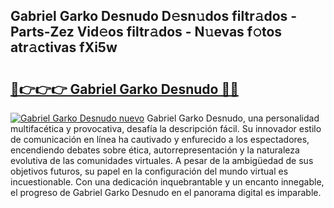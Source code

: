 ## Gabriel Garko Desnudo D𝚎sn𝚞dos filtr𝚊dos - Parts-Zez Vid𝚎os filtr𝚊dos - N𝚞evas f𝚘tos atr𝚊ctivas fXi5w

# <h2><a href="http://mb5ciga.tromn.icu/?c=Gabriel+Garko+Desnudo">🔗👉👉👉 Gabriel Garko Desnudo 🔗🔗</a></h2>

[![Gabriel Garko Desnudo nuevo](https://i.imgur.com/pEAQMta.gif)](http://mb5ciga.tromn.icu/?c=Gabriel+Garko+Desnudo)
Gabriel Garko Desnudo, una personalidad multifacética y provocativa, desafía la descripción fácil. Su innovador estilo de comunicación en línea ha cautivado y enfurecido a los espectadores, encendiendo debates sobre ética, autorrepresentación y la naturaleza evolutiva de las comunidades virtuales. A pesar de la ambigüedad de sus objetivos futuros, su papel en la configuración del mundo virtual es incuestionable. Con una dedicación inquebrantable y un encanto innegable, el progreso de Gabriel Garko Desnudo en el panorama digital es imparable.
